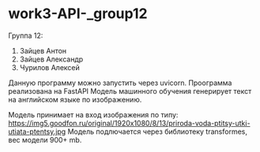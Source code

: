 # work3-API-_group12
Группа 12:
1) Зайцев Антон
2) Зайцев Александр
3) Чурилов Алексей  

Данную программу можно запустить через uvicorn.
Проограмма реализована на FastAPI
Модель машинного обучения генерирует текст на английском языке по изображению.  

Модель принимает на вход изображения по типу: https://img5.goodfon.ru/original/1920x1080/8/13/priroda-voda-ptitsy-utki-utiata-ptentsy.jpg
Модель подлючается через библиотеку transformes, вес модели 900+ mb. 
